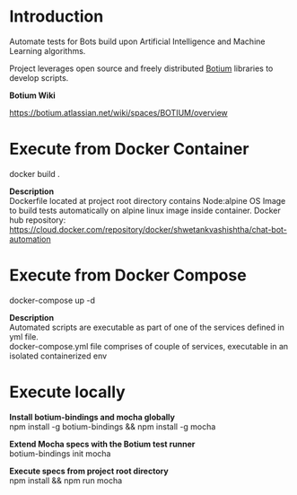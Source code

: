 # Introduction

Automate tests for Bots build upon Artificial Intelligence and Machine Learning algorithms.

Project leverages open source and freely distributed <a href='https://github.com/codeforequity-at/botium-core'>Botium</a> libraries to develop scripts.

<b>Botium Wiki</b>

https://botium.atlassian.net/wiki/spaces/BOTIUM/overview

# Execute from Docker Container
docker build .

<b>Description</b><br>
Dockerfile located at project root directory contains Node:alpine OS Image to build tests automatically on alpine linux image inside container. Docker hub repository: https://cloud.docker.com/repository/docker/shwetankvashishtha/chat-bot-automation

# Execute from Docker Compose
docker-compose up -d
  
<b>Description</b><br>
Automated scripts are executable as part of one of the services defined in yml file.<br>
docker-compose.yml file comprises of couple of services, executable in an isolated containerized env

# Execute locally
<b>Install botium-bindings and mocha globally</b><br>
npm install -g botium-bindings && npm install -g mocha<br>

<b>Extend Mocha specs with the Botium test runner</b><br>
botium-bindings init mocha<br>

<b>Execute specs from project root directory</b><br>
npm install && npm run mocha

